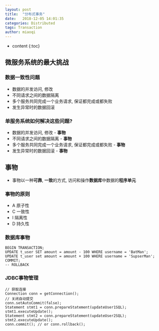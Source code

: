 ```yaml
---
layout: post
title:  "分布式事务"
date:   2018-12-05 14:01:35
categories: Distributed
tags: Transaction
author: miaoqi
---
```


* content
{:toc}
## 微服务系统的最大挑战

### 数据一致性问题

* 数据的并发访问, 修改
* 不同请求之间的数据隔离
* 多个服务共同完成一个业务请求, 保证都完成或都失败
* 发生异常时的数据回滚

### 单服务系统如何解决这些问题?

- 数据的并发访问, 修改 - **事物**
- 不同请求之间的数据隔离 - **事物**
- 多个服务共同完成一个业务请求, 保证都完成或都失败 - **事物**
- 发生异常时的数据回滚 - **事物**

## 事物

* 事物以一种**可靠**, **一致**的方式, 访问和操作**数据库**中数据的**程序单元**

### 事物的原则

* A 原子性
* C 一致性
* I 隔离性
* D 持久性

### 数据库事物

```
BEGIN TRANSACTION;
UPDATE t_user SET amount = amount - 100 WHERE username = 'BatMan';
UPDATE t_user set amount = amount + 100 WHERE username = 'SupserMan';
COMMIT;
-- ROLLBACK 
```

### JDBC事物管理

```
// 获取连接
Connection conn = getConnection();
// 关闭自动提交
conn.setAutoCommit(false);
Statement stmt1 = conn.prepareStatement(updateUser1SQL);
stmt1.executeUpdate();
Statement stmt2 = conn.prepareStatement(updateUser2SQL);
stmt2.executeUpdate();
conn.commit(); // or conn.rollback();
```













